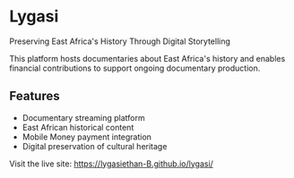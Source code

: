 # Lygasi

Preserving East Africa's History Through Digital Storytelling

This platform hosts documentaries about East Africa's history and enables financial contributions to support ongoing documentary production.

## Features
- Documentary streaming platform
- East African historical content
- Mobile Money payment integration
- Digital preservation of cultural heritage

Visit the live site: https://lygasiethan-B.github.io/lygasi/